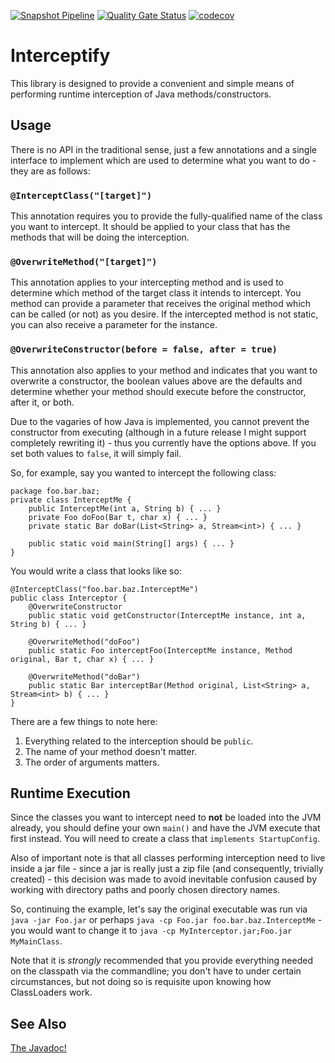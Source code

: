 [![Snapshot Pipeline](https://github.com/Olipro/Interceptify/actions/workflows/snapshot.yml/badge.svg?branch=master)](https://github.com/Olipro/Interceptify/actions/workflows/snapshot.yml)
[![Quality Gate Status](https://sonarcloud.io/api/project_badges/measure?project=Olipro_Interceptify&metric=alert_status)](https://sonarcloud.io/summary/new_code?id=Olipro_Interceptify)
[![codecov](https://codecov.io/gh/Olipro/Interceptify/branch/master/graph/badge.svg?token=9FBTJVGC2T)](https://codecov.io/gh/Olipro/Interceptify)
# Interceptify

This library is designed to provide a convenient and simple means of performing runtime interception of Java methods/constructors.

## Usage

There is no API in the traditional sense, just a few annotations and a single interface to implement which are used to determine what you want to do - they are as follows:

### `@InterceptClass("[target]")`
This annotation requires you to provide the fully-qualified name of the class you want to intercept. It should be applied to your class that has the methods that will be doing the interception.

### `@OverwriteMethod("[target]")`
This annotation applies to your intercepting method and is used to determine which method of the target class it intends to intercept. You method can provide a parameter that receives the original method which can be called (or not) as you desire. If the intercepted method is not static, you can also receive a parameter for the instance.

### `@OverwriteConstructor(before = false, after = true)`

This annotation also applies to your method and indicates that you want to overwrite a constructor, the boolean values above are the defaults and determine whether your method should execute before the constructor, after it, or both.

Due to the vagaries of how Java is implemented, you cannot prevent the constructor from executing (although in a future release I might support completely rewriting it) - thus you currently have the options above. If you set both values to `false`, it will simply fail.

So, for example, say you wanted to intercept the following class:

```
package foo.bar.baz;
private class InterceptMe {
    public InterceptMe(int a, String b) { ... }
    private Foo doFoo(Bar t, char x) { ... }
    private static Bar doBar(List<String> a, Stream<int>) { ... }
    
    public static void main(String[] args) { ... }
}
```

You would write a class that looks like so:

```
@InterceptClass("foo.bar.baz.InterceptMe")
public class Interceptor {
    @OverwriteConstructor
    public static void getConstructor(InterceptMe instance, int a, String b) { ... }
    
    @OverwriteMethod("doFoo")
    public static Foo interceptFoo(InterceptMe instance, Method original, Bar t, char x) { ... }
    
    @OverwriteMethod("doBar")
    public static Bar interceptBar(Method original, List<String> a, Stream<int> b) { ... }
}
```

There are a few things to note here:

1. Everything related to the interception should be `public`.
2. The name of your method doesn't matter.
3. The order of arguments matters.

## Runtime Execution

Since the classes you want to intercept need to **not** be loaded into the JVM already, you should define your own `main()` and have the JVM execute that first instead. You will need to create a class that `implements StartupConfig`.

Also of important note is that all classes performing interception need to live inside a jar file - since a jar is really just a zip file (and consequently, trivially created) - this decision was made to avoid inevitable confusion caused by working with directory paths and poorly chosen directory names.

So, continuing the example, let's say the original executable was run via `java -jar Foo.jar` or perhaps `java -cp Foo.jar foo.bar.baz.InterceptMe` - you would want to change it to `java -cp MyInterceptor.jar;Foo.jar MyMainClass`.

Note that it is *strongly* recommended that you provide everything needed on the classpath via the commandline; you don't have to under certain circumstances, but not doing so is requisite upon knowing how ClassLoaders work.

## See Also

[The Javadoc!](https://olipro.github.io/Interceptify)
